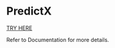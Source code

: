 # PredictX

[TRY HERE](https://predictorx.streamlit.app/)

Refer to Documentation for more details.
